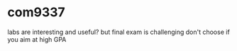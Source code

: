 # com9337
labs are interesting and useful? but final exam is challenging
don't choose if you aim at high GPA
